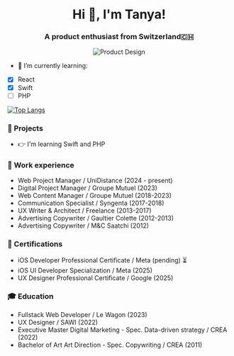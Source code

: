 <h1 align="center">Hi 👋, I'm Tanya!</h1>
<h3 align="center">A product enthusiast from Switzerland🇨🇭</h3>

<p align="center">
  <img src="https://blog.mindmanager.com/wp-content/uploads/2022/03/shutterstock_421087342.jpg" alt="Product Design">
</p>

- 🌱 I’m currently learning:
- [x] React
- [x] Swift
- [ ] PHP

[![Top Langs](https://github-readme-stats.vercel.app/api/top-langs/?username=tanyalathion&layout=pie)](https://github.com/anuraghazra/github-readme-stats)
 
### :metal: Projects
- :point_right: I'm learning Swift and PHP

### :briefcase: Work experience
- Web Project Manager / UniDistance (2024 - present)
- Digital Project Manager / Groupe Mutuel (2023)
- Web Content Manager / Groupe Mutuel (2018-2023)
- Communication Specialist / Syngenta (2017-2018)
- UX Writer & Architect / Freelance (2013-2017)
- Advertising Copywriter / Gaultier Colette (2012-2013)
- Advertising Copywriter / M&C Saatchi (2012)

### :rocket: Certifications
- iOS Developer Professional Certificate / Meta (pending) ⏳
- iOS UI Developer Specialization / Meta (2025)
- UX Designer Professional Certificate / Google (2025)

### :mortar_board: Education
- Fullstack Web Developer / Le Wagon (2023)
- UX Designer / SAWI (2022)
- Executive Master Digital Marketing - Spec. Data-driven strategy / CREA (2022)
- Bachelor of Art Art Direction - Spec. Copywriting / CREA (2011)
